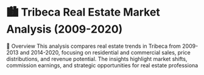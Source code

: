 # 🏙️ Tribeca Real Estate Market Analysis (2009-2020)
📌 Overview
This analysis compares real estate trends in Tribeca from 2009-2013 and 2014-2020, focusing on residential and commercial sales, price distributions, and revenue potential. The insights highlight market shifts, commission earnings, and strategic opportunities for real estate professiona
